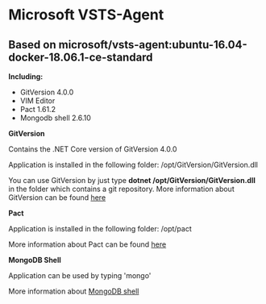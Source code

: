 # Microsoft VSTS-Agent
## Based on microsoft/vsts-agent:ubuntu-16.04-docker-18.06.1-ce-standard


**Including:**
* GitVersion 4.0.0
* VIM Editor
* Pact 1.61.2
* Mongodb shell 2.6.10


**GitVersion**

Contains the .NET Core version of GitVersion 4.0.0

Application is installed in the following folder: /opt/GitVersion/GitVersion.dll

You can use GitVersion by just type **dotnet /opt/GitVersion/GitVersion.dll** in the folder which contains a git repository.
More information about GitVersion can be found [here](https://gitversion.readthedocs.io/en/latest/)


**Pact**

Application is installed in the following folder: /opt/pact

More information about Pact can be found [here](https://github.com/pact-foundation/pact-ruby-standalone/releases)


**MongoDB Shell**

Application can be used by typing 'mongo'

More information about [MongoDB shell](https://docs.mongodb.com/manual/mongo/index.html)
